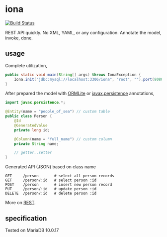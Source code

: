 iona
=====

[![Build Status][travis-img]][travis-url]

[travis-img]: http://img.shields.io/travis/drabiter/iona.svg?style=flat-square
[travis-url]: https://travis-ci.org/drabiter/iona

REST API quickly. No XML, YAML, or any configuration. Annotate the model, invoke, done.

## usage
Complete utilization,
```java
public static void main(String[] args) throws IonaException {
    Iona.init("jdbc:mysql://localhost:3306/iona", "root", "").port(8080).add(Person.class);
}
```
After prepared the model with [ORMLite](http://ormlite.com/javadoc/ormlite-core/doc-files/ormlite_2.html#Local-Annotations) or [javax.persistence](http://ormlite.com/javadoc/ormlite-core/doc-files/ormlite_2.html#Javax-Persistence-Annotations) annotations,
```java
import javax.persistence.*;

@Entity(name = "people_of_sea") // custom table
public class Person {
    @Id
    @GeneratedValue
    private long id;

    @Column(name = "full_name") // custom column
    private String name;

    // getter..setter
}
```
Generated API (JSON) based on class name
```
GET     /person       # select all person records
GET     /person/:id   # select person :id
POST    /person       # insert new person record
PUT     /person/:id   # update person :id
DELETE  /person/:id   # delete person :id
```
More on [REST](https://github.com/drabiter/iona/wiki/REST-Specification).

## specification
Tested on MariaDB 10.0.17
